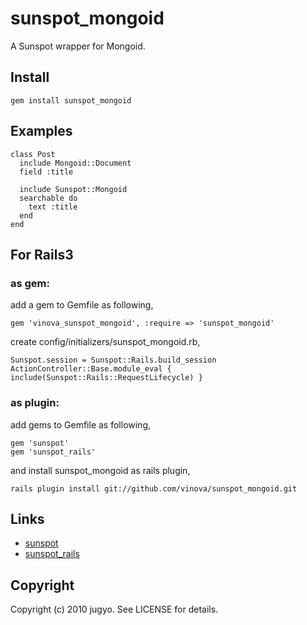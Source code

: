sunspot_mongoid
====

A Sunspot wrapper for Mongoid.

Install
----

    gem install sunspot_mongoid

Examples
----

    class Post
      include Mongoid::Document
      field :title

      include Sunspot::Mongoid
      searchable do
        text :title
      end
    end

For Rails3
----

### as gem:

add a gem to Gemfile as following,

    gem 'vinova_sunspot_mongoid', :require => 'sunspot_mongoid'

create config/initializers/sunspot_mongoid.rb,

    Sunspot.session = Sunspot::Rails.build_session
    ActionController::Base.module_eval { include(Sunspot::Rails::RequestLifecycle) }

### as plugin:

add gems to Gemfile as following,

    gem 'sunspot'
    gem 'sunspot_rails'

and install sunspot_mongoid as rails plugin,

    rails plugin install git://github.com/vinova/sunspot_mongoid.git

Links
----

* [sunspot](http://github.com/outoftime/sunspot)
* [sunspot_rails](http://github.com/outoftime/sunspot/tree/master/sunspot_rails/)

Copyright
----

Copyright (c) 2010 jugyo. See LICENSE for details.
